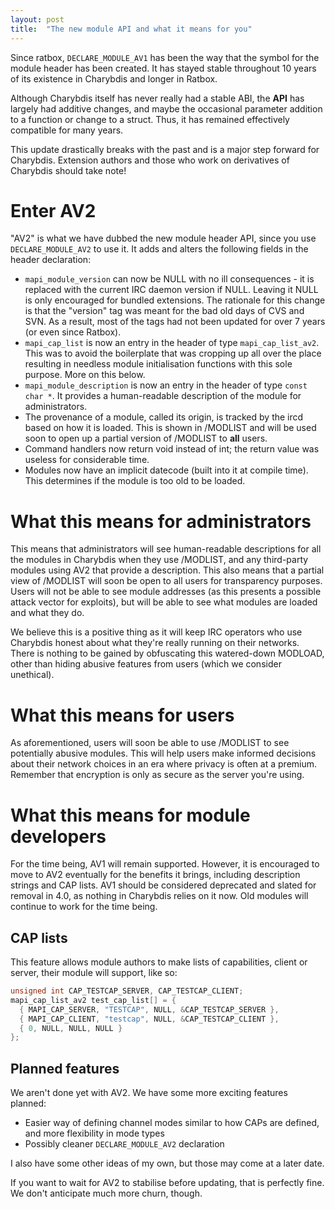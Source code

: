 ```yaml
---
layout: post
title:  "The new module API and what it means for you"
---
```


Since ratbox, `DECLARE_MODULE_AV1` has been the way that the symbol for the module header has been created. It has stayed stable throughout 10 years of its existence in Charybdis and longer in Ratbox.

Although Charybdis itself has never really had a stable ABI, the **API** has largely had additive changes, and maybe the occasional parameter addition to a function or change to a struct. Thus, it has remained effectively compatible for many years.

This update drastically breaks with the past and is a major step forward for Charybdis. Extension authors and those who work on derivatives of Charybdis should take note!

Enter AV2
=========

"AV2" is what we have dubbed the new module header API, since you use `DECLARE_MODULE_AV2` to use it. It adds and alters the following fields in the header declaration:

* `mapi_module_version` can now be NULL with no ill consequences - it is replaced with the current IRC daemon version if NULL. Leaving it NULL is only encouraged for bundled extensions. The rationale for this change is that the "version" tag was meant for the bad old days of CVS and SVN. As a result, most of the tags had not been updated for over 7 years (or even since Ratbox).
* `mapi_cap_list` is now an entry in the header of type `mapi_cap_list_av2`. This was to avoid the boilerplate that was cropping up all over the place resulting in needless module initialisation functions with this sole purpose. More on this below.
* `mapi_module_description` is now an entry in the header of type `const char *`. It provides a human-readable description of the module for administrators.
* The provenance of a module, called its origin, is tracked by the ircd based on how it is loaded. This is shown in /MODLIST and will be used soon to open up a partial version of /MODLIST to **all** users.
* Command handlers now return void instead of int; the return value was useless for considerable time.
* Modules now have an implicit datecode (built into it at compile time). This determines if the module is too old to be loaded.

What this means for administrators
==================================

This means that administrators will see human-readable descriptions for all the modules in Charybdis when they use /MODLIST, and any third-party modules using AV2 that provide a description. This also means that a partial view of /MODLIST will soon be open to all users for transparency purposes. Users will not be able to see module addresses (as this presents a possible attack vector for exploits), but will be able to see what modules are loaded and what they do.

We believe this is a positive thing as it will keep IRC operators who use Charybdis honest about what they're really running on their networks. There is nothing to be gained by obfuscating this watered-down MODLOAD, other than hiding abusive features from users (which we consider unethical).

What this means for users
=========================

As aforementioned, users will soon be able to use /MODLIST to see potentially abusive modules. This will help users make informed decisions about their network choices in an era where privacy is often at a premium. Remember that encryption is only as secure as the server you're using.

What this means for module developers
=====================================

For the time being, AV1 will remain supported. However, it is encouraged to move to AV2 eventually for the benefits it brings, including description strings and CAP lists. AV1 should be considered deprecated and slated for removal in 4.0, as nothing in Charybdis relies on it now. Old modules will continue to work for the time being.

CAP lists
---------

This feature allows module authors to make lists of capabilities, client or server, their module will support, like so:

```C
unsigned int CAP_TESTCAP_SERVER, CAP_TESTCAP_CLIENT;
mapi_cap_list_av2 test_cap_list[] = {
  { MAPI_CAP_SERVER, "TESTCAP", NULL, &CAP_TESTCAP_SERVER },
  { MAPI_CAP_CLIENT, "testcap", NULL, &CAP_TESTCAP_CLIENT },
  { 0, NULL, NULL, NULL }
};
```

Planned features
----------------

We aren't done yet with AV2. We have some more exciting features planned:

* Easier way of defining channel modes similar to how CAPs are defined, and more flexibility in mode types
* Possibly cleaner `DECLARE_MODULE_AV2` declaration

I also have some other ideas of my own, but those may come at a later date.

If you want to wait for AV2 to stabilise before updating, that is perfectly fine. We don't anticipate much more churn, though.
